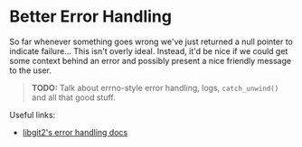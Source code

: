 # Better Error Handling

So far whenever something goes wrong we've just returned a null pointer to 
indicate failure... This isn't overly ideal. Instead, it'd be nice if we could
get some context behind an error and possibly present a nice friendly message 
to the user.


> **TODO:** Talk about errno-style error handling, logs, `catch_unwind()` and 
> all that good stuff.

Useful links:

- [libgit2's error handling docs](https://github.com/libgit2/libgit2/blob/master/docs/error-handling.md)